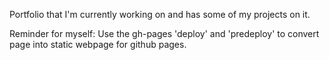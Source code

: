 Portfolio that I'm currently working on and has some of my projects on it.

Reminder for myself: Use the gh-pages 'deploy' and 'predeploy' to convert page into static webpage for github pages.
